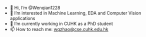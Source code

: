 - 👋 Hi, I’m @Wenqian1228
- 👀 I’m interested in Machine Learning, EDA and Computer Vision applications
- 🌱 I’m currently working in CUHK as a PhD student
- 📫 How to reach me: wqzhao@cse.cuhk.edu.hk

<!---
Wenqian1228/Wenqian1228 is a ✨ special ✨ repository because its `README.md` (this file) appears on your GitHub profile.
You can click the Preview link to take a look at your changes.
--->

